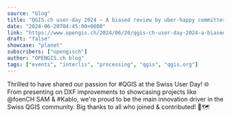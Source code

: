 ```yaml
---
source: "blog"
title: "QGIS.ch user-day 2024 – A biased review by uber-happy committers"
date: "2024-06-20T04:45:00+0000"
link: "https://www.opengis.ch/2024/06/20/qgis-ch-user-day-2024-a-biased-review-by-uber-happy-committers/"
draft: "false"
showcase: "planet"
subscribers: ["opengisch"]
author: "OPENGIS.ch blog"
tags: ["events", "interlis", "processing", "qgis", "qgis.org"]
---
```


Thrilled to have shared our passion for #QGIS at the Swiss User Day! 🌐 From presenting on DXF improvements to showcasing projects like @foenCH SAM &#038; #Kablo, we're proud to be the main innovation driver in the Swiss QGIS community. Big thanks to all who joined &#038; contributed! 🚀🗺️
